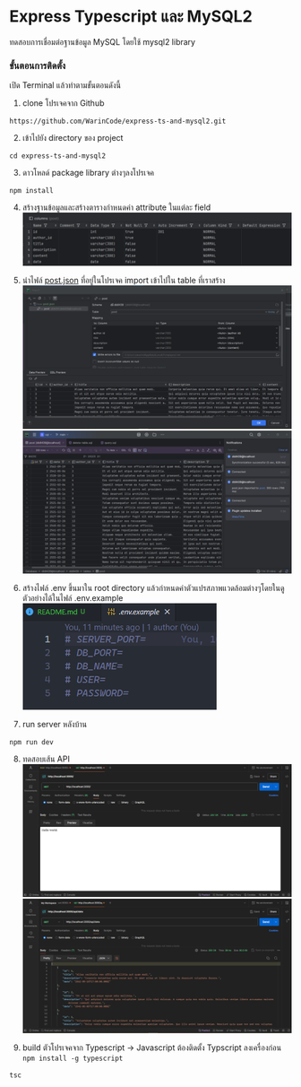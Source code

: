 # Express Typescript และ MySQL2
ทดสอบการเชื่อมต่อฐานข้อมูล MySQL โดยใช้ mysql2 library

### ขั้นตอนการติดตั้ง
เปิด Terminal แล้วทำตามขั้นตอนดังนี้

1. clone โปรเจคจาก Github
```
https://github.com/WarinCode/express-ts-and-mysql2.git
```

2. เข้าไปยัง directory ของ project
```
cd express-ts-and-mysql2
```

3. ดาวโหลด์ package library ต่างๆลงโปรเจค
```
npm install
```

4. สร้างฐานข้อมูลและสร้างตารางกำหนดค่า attribute ในแต่ละ field
![img2](imgs/img2.png)

5. นำไฟล์ [post.json](https://github.com/WarinCode/express-ts-and-mysql2/blob/main/src/db/data/post.json) ที่อยู่ในโปรเจค import เข้าไปใน table ที่เราสร้าง 
![img3](imgs/img3.png)
![img4](imgs/img4.png)

6. สร้างไฟล์ .env ขึ้นมาใน root directory แล้วกำหนดค่าตัวแปรสภาพแวดล้อมต่างๆโดยในดูตัวอย่างได้ในไฟล์ .env.example
![img1](imgs/img1.png)

7. run server หลังบ้าน
```
npm run dev
```

8. ทดสอบเส้น API
![img5](imgs/img5.png)
![img6](imgs/img6.png)

9. build ตัวโปรเจคจาก Typescript -> Javascript ต้องติดตั้ง Typscript ลงเครื่องก่อน `npm install -g typescript`
```
tsc
```